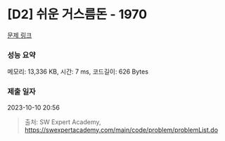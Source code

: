 # [D2] 쉬운 거스름돈 - 1970 

[문제 링크](https://swexpertacademy.com/main/code/problem/problemDetail.do?contestProbId=AV5PsIl6AXIDFAUq) 

### 성능 요약

메모리: 13,336 KB, 시간: 7 ms, 코드길이: 626 Bytes

### 제출 일자

2023-10-10 20:56



> 출처: SW Expert Academy, https://swexpertacademy.com/main/code/problem/problemList.do